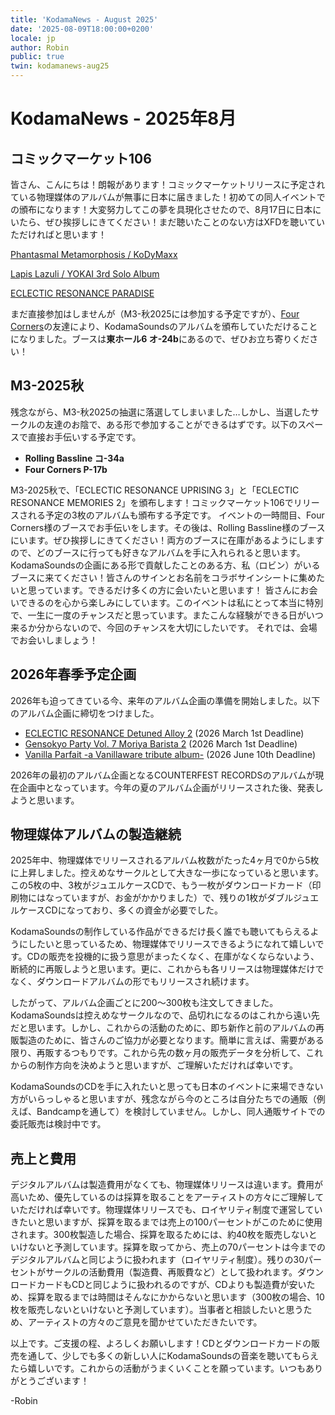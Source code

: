 ```yaml
---
title: 'KodamaNews - August 2025'
date: '2025-08-09T18:00:00+0200'
locale: jp
author: Robin
public: true
twin: kodamanews-aug25
---
```


# KodamaNews - 2025年8月

## コミックマーケット106

皆さん、こんにちは！朗報があります！コミックマーケットリリースに予定されている物理媒体のアルバムが無事に日本に届きました！初めての同人イベントでの頒布になります！大変努力してこの夢を具現化させたので、8月17日に日本にいたら、ぜひ挨拶しにきてください！まだ聴いたことのない方はXFDを聴いていただければと思います！

[Phantasmal Metamorphosis / KoDyMaxx](https://www.youtube.com/watch?v=wAs0QDpotS8)

[Lapis Lazuli / YOKAI 3rd Solo Album](https://www.youtube.com/watch?v=Xr23M-R8mAY)

[ECLECTIC RESONANCE PARADISE](https://www.youtube.com/watch?v=nitPlqBdm8Y)

まだ直接参加はしませんが（M3-秋2025には参加する予定ですが）、[Four Corners](https://x.com/4cornersdoujin)の友達により、KodamaSoundsのアルバムを頒布していただけることになりました。ブースは**東ホール6 オ-24b**にあるので、ぜひお立ち寄りください！

## M3-2025秋

残念ながら、M3-秋2025の抽選に落選してしまいました…しかし、当選したサークルの友達のお陰で、ある形で参加することができるはずです。以下のスペースで直接お手伝いする予定です。
- **Rolling Bassline コ-34a**
- **Four Corners P-17b**

M3-2025秋で、「ECLECTIC RESONANCE UPRISING 3」と「ECLECTIC RESONANCE MEMORIES 2」を頒布します！コミックマーケット106でリリースされる予定の3枚のアルバムも頒布する予定です。 イベントの一時間目、Four Corners様のブースでお手伝いをします。その後は、Rolling Bassline様のブースにいます。ぜひ挨拶しにきてください！両方のブースに在庫があるようにしますので、どのブースに行っても好きなアルバムを手に入れられると思います。 KodamaSoundsの企画にある形で貢献したことのある方、私（ロビン）がいるブースに来てください！皆さんのサインとお名前をコラボサインシートに集めたいと思っています。できるだけ多くの方に会いたいと思います！ 皆さんにお会いできるのを心から楽しみにしています。このイベントは私にとって本当に特別で、一生に一度のチャンスだと思っています。またこんな経験ができる日がいつ来るか分からないので、今回のチャンスを大切にしたいです。 それでは、会場でお会いしましょう！

## 2026年春季予定企画

2026年も迫ってきている今、来年のアルバム企画の準備を開始しました。以下のアルバム企画に締切をつけました。
- [ECLECTIC RESONANCE Detuned Alloy 2](https://kodamasoft.net/projects/eclectic-resonance-detuned-alloy-2) (2026 March 1st Deadline)
- [Gensokyo Party Vol. 7 Moriya Barista 2](https://kodamasoft.net/projects/moriya-barista-2) (2026 March 1st Deadline)
- [Vanilla Parfait -a Vanillaware tribute album-](https://counterfest.kodamasoft.net/en/projects/vanilla-parfait) (2026 June 10th Deadline)

2026年の最初のアルバム企画となるCOUNTERFEST RECORDSのアルバムが現在企画中となっています。今年の夏のアルバム企画がリリースされた後、発表しようと思います。

## 物理媒体アルバムの製造継続

2025年中、物理媒体でリリースされるアルバム枚数がたった4ヶ月で0から5枚に上昇しました。控えめなサークルとして大きな一歩になっていると思います。この5枚の中、3枚がジュエルケースCDで、もう一枚がダウンロードカード（印刷物にはなっていますが、お金がかかりました）で、残りの1枚がダブルジュエルケースCDになっており、多くの資金が必要でした。

KodamaSoundsの制作している作品ができるだけ長く誰でも聴いてもらえるようにしたいと思っているため、物理媒体でリリースできるようになれて嬉しいです。CDの販売を投機的に扱う意思がまったくなく、在庫がなくならないよう、断続的に再販しようと思います。更に、これからも各リリースは物理媒体だけでなく、ダウンロードアルバムの形でもリリースされ続けます。

したがって、アルバム企画ごとに200〜300枚も注文してきました。KodamaSoundsは控えめなサークルなので、品切れになるのはこれから遠い先だと思います。しかし、これからの活動のために、即ち新作と前のアルバムの再販製造のために、皆さんのご協力が必要となります。簡単に言えば、需要がある限り、再販するつもりです。これから先の数ヶ月の販売データを分析して、これからの制作方向を決めようと思いますが、ご理解いただければ幸いです。

KodamaSoundsのCDを手に入れたいと思っても日本のイベントに来場できない方がいらっしゃると思いますが、残念ながら今のところは自分たちでの通販（例えば、Bandcampを通して）を検討していません。しかし、同人通販サイトでの委託販売は検討中です。

## 売上と費用

デジタルアルバムは製造費用がなくても、物理媒体リリースは違います。費用が高いため、優先しているのは採算を取ることをアーティストの方々にご理解していただければ幸いです。物理媒体リリースでも、ロイヤリティ制度で運営していきたいと思いますが、採算を取るまでは売上の100パーセントがこのために使用されます。300枚製造した場合、採算を取るためには、約40枚を販売しないといけないと予測しています。採算を取ってから、売上の70パーセントは今までのデジタルアルバムと同じように扱われます（ロイヤリティ制度）。残りの30パーセントがサークルの活動費用（製造費、再販費など）として扱われます。ダウンロードカードもCDと同じように扱われるのですが、CDよりも製造費が安いため、採算を取るまでは時間はそんなにかからないと思います（300枚の場合、10枚を販売しないといけないと予測しています）。当事者と相談したいと思うため、アーティストの方々のご意見を聞かせていただきたいです。

以上です。ご支援の程、よろしくお願いします！CDとダウンロードカードの販売を通して、少しでも多くの新しい人にKodamaSoundsの音楽を聴いてもらえたら嬉しいです。これからの活動がうまくいくことを願っています。いつもありがとうございます！

-Robin